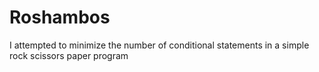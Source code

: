 # Roshambos
I attempted to minimize the number of conditional statements in a simple rock scissors paper program
